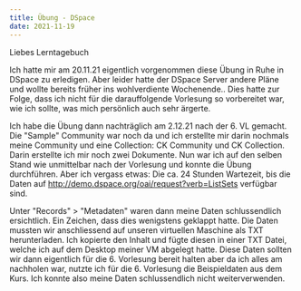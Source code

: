 ```yaml
---
title: Übung - DSpace
date: 2021-11-19
---
```

Liebes Lerntagebuch

Ich hatte mir am 20.11.21 eigentlich vorgenommen diese Übung in Ruhe in DSpace zu erledigen. Aber leider hatte der DSpace Server andere Pläne und wollte
bereits früher ins wohlverdiente Wochenende..
Dies hatte zur Folge, dass ich nicht für die darauffolgende Vorlesung so vorbereitet war, wie ich sollte, was mich persönlich auch sehr ärgerte.


Ich habe die Übung dann nachträglich am 2.12.21 nach der 6. VL gemacht.
Die "Sample" Community war noch da und ich erstellte mir darin nochmals meine Community und eine Collection: CK Community und CK Collection.
Darin erstellte ich mir noch zwei Dokumente. Nun war ich auf den selben Stand wie unmittelbar nach der Vorlesung und konnte die Übung durchführen.
Aber ich vergass etwas: Die ca. 24 Stunden Wartezeit, bis die Daten auf http://demo.dspace.org/oai/request?verb=ListSets verfügbar sind.


Unter "Records" > "Metadaten" waren dann meine Daten schlussendlich ersichtlich. Ein Zeichen, dass dies wenigstens geklappt hatte.
Die Daten mussten wir anschliessend auf unseren virtuellen Maschine als TXT herunterladen. Ich kopierte den Inhalt und fügte diesen in einer TXT Datei, welche
ich auf dem Desktop meiner VM abgelegt hatte. Diese Daten sollten wir dann eigentlich für die 6. Vorlesung bereit halten aber da ich alles am nachholen war, nutzte ich für die 6. Vorlesung die Beispieldaten aus dem Kurs. Ich konnte also meine Daten schlussendlich nicht weiterverwenden.



